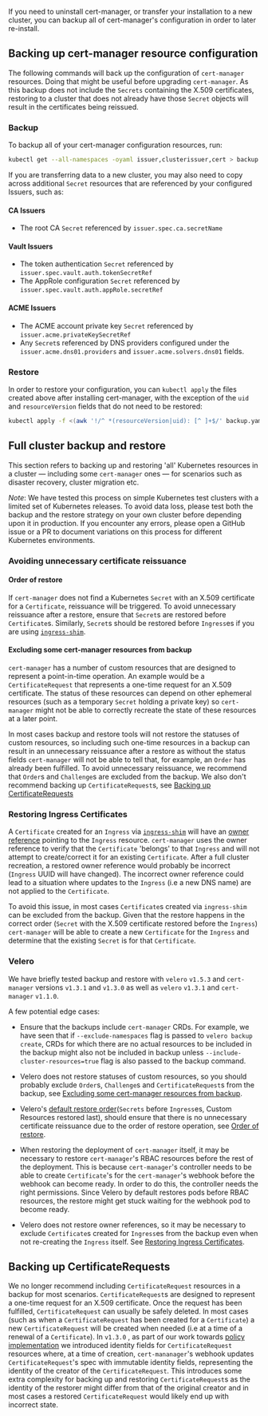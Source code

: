 If you need to uninstall cert-manager, or transfer your installation to a new
cluster, you can backup all of cert-manager's configuration in order to later
re-install.

## Backing up cert-manager resource configuration

The following commands will back up the configuration of `cert-manager`
resources. Doing that might be useful before upgrading `cert-manager`. As this
backup does not include the `Secrets` containing the X.509 certificates,
restoring to a cluster that does not already have those `Secret` objects will
result in the certificates being reissued.

### Backup

To backup all of your cert-manager configuration resources, run:

```bash
kubectl get --all-namespaces -oyaml issuer,clusterissuer,cert > backup.yaml
```

If you are transferring data to a new cluster, you may also need to copy across
additional `Secret` resources that are referenced by your configured Issuers,
such as:

#### CA Issuers

- The root CA `Secret` referenced by `issuer.spec.ca.secretName`

#### Vault Issuers

- The token authentication `Secret` referenced by
  `issuer.spec.vault.auth.tokenSecretRef`
- The AppRole configuration `Secret` referenced by
  `issuer.spec.vault.auth.appRole.secretRef`

#### ACME Issuers

- The ACME account private key `Secret` referenced by
  `issuer.acme.privateKeySecretRef`
- Any `Secret`s referenced by DNS providers configured under the
  `issuer.acme.dns01.providers` and `issuer.acme.solvers.dns01` fields.

### Restore

In order to restore your configuration, you can `kubectl apply` the files
created above after installing cert-manager, with the exception of the `uid` and
`resourceVersion` fields that do not need to be restored:

```bash
kubectl apply -f <(awk '!/^ *(resourceVersion|uid): [^ ]+$/' backup.yaml)
```

## Full cluster backup and restore

This section refers to backing up and restoring 'all' Kubernetes resources in a
cluster — including some `cert-manager` ones — for scenarios such as disaster
recovery, cluster migration etc.

_Note_: We have tested this process on simple Kubernetes test clusters with a
limited set of Kubernetes releases. To avoid data loss, please test both the
backup and the restore strategy on your own cluster before depending upon it in
production. If you encounter any errors, please open a GitHub issue or a PR to
document variations on this process for different Kubernetes environments.

### Avoiding unnecessary certificate reissuance

#### Order of restore

If `cert-manager` does not find a Kubernetes `Secret` with an X.509 certificate
for a `Certificate`, reissuance will be triggered. To avoid unnecessary
reissuance after a restore, ensure that `Secret`s are restored before
`Certificate`s. Similarly, `Secret`s should be restored before `Ingress`es if
you are using [`ingress-shim`](../../usage/ingress/).

#### Excluding some cert-manager resources from backup

`cert-manager` has a number of custom resources that are designed to represent a
point-in-time operation. An example would be a `CertificateRequest` that
represents a one-time request for an X.509 certificate. The status of these
resources can depend on other ephemeral resources (such as a temporary `Secret`
holding a private key) so `cert-manager` might not be able to correctly recreate
the state of these resources at a later point.

In most cases backup and restore tools will not restore the statuses of custom
resources, so including such one-time resources in a backup can result in an
unnecessary reissuance after a restore as without the status fields
`cert-manager` will not be able to tell that, for example, an `Order` has
already been fulfilled. To avoid unnecessary reissuance, we recommend that
`Order`s and `Challenge`s are excluded from the backup. We also don't recommend
backing up `CertificateRequest`s, see
[Backing up CertificateRequests](#backing-up-certificaterequests)

### Restoring Ingress Certificates

A `Certificate` created for an `Ingress` via
[`ingress-shim`](../../usage/ingress/) will have an
[owner reference](https://kubernetes.io/docs/concepts/workloads/controllers/garbage-collection/#owners-and-dependents)
pointing to the `Ingress` resource. `cert-manager` uses the owner reference to
verify that the `Certificate` 'belongs' to that `Ingress` and will not attempt
to create/correct it for an existing `Certificate`. After a full cluster
recreation, a restored owner reference would probably be incorrect (`Ingress`
UUID will have changed). The incorrect owner reference could lead to a situation
where updates to the `Ingress` (i.e a new DNS name) are not applied to the
`Certificate`.

To avoid this issue, in most cases `Certificate`s created via `ingress-shim` can
be excluded from the backup. Given that the restore happens in the correct order
(`Secret` with the X.509 certificate restored before the `Ingress`)
`cert-manager` will be able to create a new `Certificate` for the `Ingress` and
determine that the existing `Secret` is for that `Certificate`.

### Velero

We have briefly tested backup and restore with `velero` `v1.5.3` and
`cert-manager` versions `v1.3.1` and `v1.3.0` as well as `velero` `v1.3.1` and
`cert-manager` `v1.1.0`.

A few potential edge cases:

- Ensure that the backups include `cert-manager` CRDs. For example, we have seen
  that if `--exclude-namespaces` flag is passed to `velero backup create`, CRDs
  for which there are no actual resources to be included in the backup might
  also not be included in backup unless `--include-cluster-resources=true` flag
  is also passed to the backup command.

- Velero does not restore statuses of custom resources, so you should probably
  exclude `Order`s, `Challenge`s and `CertificateRequest`s from the backup, see
  [Excluding some cert-manager resources from backup](#excluding-some-cert-manager-resources-from-backup).

- Velero's
  [default restore order](https://github.com/vmware-tanzu/velero/blob/main/pkg/cmd/server/server.go#L470)(`Secrets`
  before `Ingress`es, Custom Resources restored last), should ensure that there
  is no unnecessary certificate reissuance due to the order of restore
  operation, see [Order of restore](#order-of-restore).

- When restoring the deployment of `cert-manager` itself, it may be necessary to
  restore `cert-manager`'s RBAC resources before the rest of the deployment.
  This is because `cert-manager`'s controller needs to be able to create
  `Certificate`'s for the `cert-manager`'s webhook before the webhook can become
  ready. In order to do this, the controller needs the right permissions. Since
  Velero by default restores pods before RBAC resources, the restore might get
  stuck waiting for the webhook pod to become ready.

- Velero does not restore owner references, so it may be necessary to exclude
  `Certificate`s created for `Ingress`es from the backup even when not
  re-creating the `Ingress` itself. See
  [Restoring Ingress Certificates](#restoring-ingress-certificates).

## Backing up CertificateRequests

We no longer recommend including `CertificateRequest` resources in a backup for
most scenarios. `CertificateRequest`s are designed to represent a one-time
request for an X.509 certificate. Once the request has been fulfilled,
`CertificateRequest` can usually be safely deleted. In most cases (such as when
a `CertificateRequest` has been created for a `Certificate`) a new
`CertificateRequest` will be created when needed (i.e at a time of a renewal of
a `Certificate`). In `v1.3.0` , as part of our work towards
[policy implementation](https://github.com/jetstack/cert-manager/pull/3727) we
introduced identity fields for `CertificateRequest` resources where, at a time
of creation, `cert-mananager`'s webhook updates `CertificateRequest`'s spec with
immutable identity fields, representing the identity of the creator of the
`CertificateRequest`. This introduces some extra complexity for backing up and
restoring `CertificateRequest`s as the identity of the restorer might differ
from that of the original creator and in most cases a restored
`CertificateRequest` would likely end up with incorrect state.
